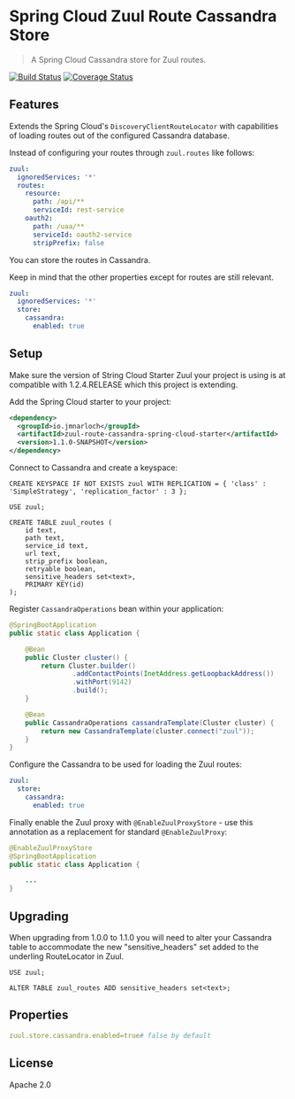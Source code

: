# Spring Cloud Zuul Route Cassandra Store

> A Spring Cloud Cassandra store for Zuul routes.

[![Build Status](https://travis-ci.org/jmnarloch/zuul-route-cassandra-spring-cloud-starter.svg?branch=master)](https://travis-ci.org/jmnarloch/zuul-route-cassandra-spring-cloud-starter)
[![Coverage Status](https://coveralls.io/repos/jmnarloch/zuul-route-cassandra-spring-cloud-starter/badge.svg?branch=master&service=github)](https://coveralls.io/github/jmnarloch/zuul-route-cassandra-spring-cloud-starter?branch=master)

## Features

Extends the Spring Cloud's `DiscoveryClientRouteLocator` with capabilities of loading routes out of the configured Cassandra database.

Instead of configuring your routes through `zuul.routes` like follows:

```yaml
zuul:
  ignoredServices: '*'
  routes:
    resource:
      path: /api/**
      serviceId: rest-service
    oauth2:
      path: /uaa/**
      serviceId: oauth2-service
      stripPrefix: false
```

You can store the routes in Cassandra.

Keep in mind that the other properties except for routes are still relevant.

```yaml
zuul:
  ignoredServices: '*'
  store:
    cassandra:
      enabled: true
```

## Setup

Make sure the version of String Cloud Starter Zuul your project is using is at compatible with 1.2.4.RELEASE which this 
project is extending.

Add the Spring Cloud starter to your project:

```xml
<dependency>
  <groupId>io.jmnarloch</groupId>
  <artifactId>zuul-route-cassandra-spring-cloud-starter</artifactId>
  <version>1.1.0-SNAPSHOT</version>
</dependency>
```

Connect to Cassandra and create a keyspace:

```cql
CREATE KEYSPACE IF NOT EXISTS zuul WITH REPLICATION = { 'class' : 'SimpleStrategy', 'replication_factor' : 3 };

USE zuul;

CREATE TABLE zuul_routes (
    id text,
    path text,
    service_id text,
    url text,
    strip_prefix boolean,
    retryable boolean,
    sensitive_headers set<text>,
    PRIMARY KEY(id)
);
```

Register `CassandraOperations` bean within your application:

```java
@SpringBootApplication
public static class Application {

    @Bean
    public Cluster cluster() {
        return Cluster.builder()
                .addContactPoints(InetAddress.getLoopbackAddress())
                .withPort(9142)
                .build();
    }

    @Bean
    public CassandraOperations cassandraTemplate(Cluster cluster) {
        return new CassandraTemplate(cluster.connect("zuul"));
    }
}
```

Configure the Cassandra to be used for loading the Zuul routes:

```yaml
zuul:
  store:
    cassandra:
      enabled: true
```

Finally enable the Zuul proxy with `@EnableZuulProxyStore` - use this annotation as a replacement for standard `@EnableZuulProxy`:

```java
@EnableZuulProxyStore
@SpringBootApplication
public static class Application {

    ...
}
```

## Upgrading

When upgrading from 1.0.0 to 1.1.0 you will need to alter your Cassandra table to accommodate the new "sensitive_headers"
set added to the underling RouteLocator in Zuul.

```cql
USE zuul;

ALTER TABLE zuul_routes ADD sensitive_headers set<text>;
```

## Properties

```yaml
zuul.store.cassandra.enabled=true# false by default
```

## License

Apache 2.0
